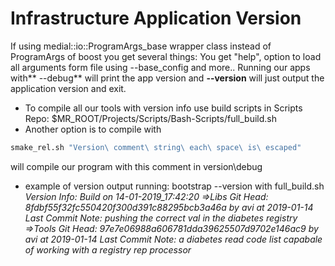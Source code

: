 # Infrastructure Application Version
If using medial::io::ProgramArgs_base wrapper class instead of ProgramArgs of boost you get several things:
You get "help", option to load all arguments form file using --base_config and more..
Running our apps with** --debug** will print the app version and **--version** will just output the application version and exit.

- To compile all our tools with version info use build scripts in Scripts Repo: $MR_ROOT/Projects/Scripts/Bash-Scripts/full_build.sh
- Another option is to compile with

```bash
smake_rel.sh "Version\ comment\ string\ each\ space\ is\ escaped"
```
will compile our program with this comment in version\debug

- example of version output running: bootstrap --version with full_build.sh
*Version Info:*
*Build on 14-01-2019_17:42:20*
*=>Libs Git Head: 8fdbf55f32fc550420f300d391c88295bcb3a46a by avi at 2019-01-14*
*Last Commit Note: pushing the correct val in the diabetes registry*
*=>Tools Git Head: 97e7e06988a606781dda39625507d9702e146ac9 by avi at 2019-01-14*
*Last Commit Note: a diabetes read code list capabale of working with a registry rep processor*
